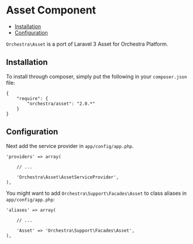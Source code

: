 Asset Component
==============

* [Installation](#installation)
* [Configuration](#configuration)

`Orchestra\Asset` is a port of Laravel 3 Asset for Orchestra Platform.

## Installation

To install through composer, simply put the following in your `composer.json` file:

	{
		"require": {
			"orchestra/asset": "2.0.*"
		}
	}

## Configuration

Next add the service provider in `app/config/app.php`.

	'providers' => array(
		
		// ...
		
		'Orchestra\Asset\AssetServiceProvider',
	),

You might want to add `Orchestra\Support\Facades\Asset` to class aliases in `app/config/app.php`:

	'aliases' => array(

		// ...

		'Asset' => 'Orchestra\Support\Facades\Asset',
	),

